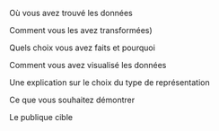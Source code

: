 Où vous avez trouvé les données

Comment vous les avez transformées)

Quels choix vous avez faits et pourquoi

Comment vous avez visualisé les données

Une explication sur le choix du type de représentation

Ce que vous souhaitez démontrer

Le publique cible
